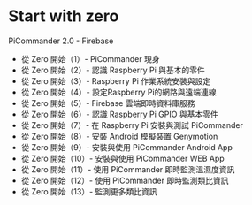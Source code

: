 # Start with zero

PiCommander 2.0 - Firebase

* 從 Zero 開始（1）- PiCommander 現身
* 從 Zero 開始（2）- 認識 Raspberry Pi 與基本的零件
* 從 Zero 開始（3）- Raspberry Pi 作業系統安裝與設定
* 從 Zero 開始（4）- 設定Raspberry Pi的網路與遠端連線
* 從 Zero 開始（5）- Firebase 雲端即時資料庫服務
* 從 Zero 開始（6）- 認識 Raspberry Pi GPIO 與基本零件
* 從 Zero 開始（7）- 在 Raspberry Pi 安裝與測試 PiCommander
* 從 Zero 開始（8）- 安裝 Android 模擬裝置 Genymotion
* 從 Zero 開始（9）- 安裝與使用 PiCommander Android App
* 從 Zero 開始（10）- 安裝與使用 PiCommander WEB App
* 從 Zero 開始（11）- 使用 PiCommander 即時監測溫濕度資訊
* 從 Zero 開始（12）- 使用 PiCommander 即時監測類比資訊
* 從 Zero 開始（13）- 監測更多類比資訊

